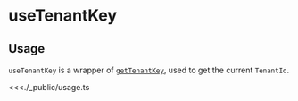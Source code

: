 # useTenantKey

## Usage

`useTenantKey` is a wrapper of [`getTenantKey`](https://lark-base-team.github.io/js-sdk-docs/en/api/bridge#gettenantkey), used to get the current `TenantId`.

<<<./_public/usage.ts
